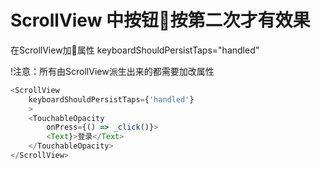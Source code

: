 # ScrollView 中按钮按第二次才有效果

在ScrollView加属性
keyboardShouldPersistTaps="handled"

!注意：所有由ScrollView派生出来的都需要加改属性

``` javascript
<ScrollView
	keyboardShouldPersistTaps={'handled'}
	>
	<TouchableOpacity
		onPress={() => _click()}>
		<Text}>登录</Text>
	</TouchableOpacity>
</ScrollView>
```

